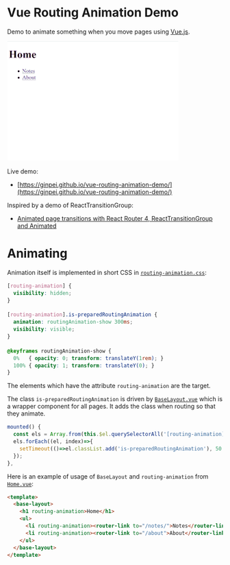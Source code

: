 # Vue Routing Animation Demo

Demo to animate something when you move pages using [Vue.js](https://vuejs.org/).

![Demo video. When you move to another page, some blocks fade in and pop up.](./doc/demo.gif)

Live demo:

- [https://ginpei.github.io/vue-routing-animation-demo/](https://ginpei.github.io/vue-routing-animation-demo/)

Inspired by a demo of ReactTransitionGroup:

- [Animated page transitions with React Router 4, ReactTransitionGroup and Animated](https://hackernoon.com/animated-page-transitions-with-react-router-4-reacttransitiongroup-and-animated-1ca17bd97a1a)

# Animating

Animation itself is implemented in short CSS in [`routing-animation.css`](https://github.com/ginpei/vue-routing-animation-demo/blob/868d6139d5c2635452c6a4f19b5cf2bdd8ac3efb/routing-animation.css):

```css
[routing-animation] {
  visibility: hidden;
}

[routing-animation].is-preparedRoutingAnimation {
  animation: routingAnimation-show 300ms;
  visibility: visible;
}

@keyframes routingAnimation-show {
  0%   { opacity: 0; transform: translateY(1rem); }
  100% { opacity: 1; transform: translateY(0); }
}
```

The elements which have the attribute `routing-animation` are the target.

The class `is-preparedRoutingAnimation` is driven by [`BaseLayout.vue`](https://github.com/ginpei/vue-routing-animation-demo/blob/868d6139d5c2635452c6a4f19b5cf2bdd8ac3efb/src/components/layouts/BaseLayout.vue#L21-L26) which is a wrapper component for all pages. It adds the class when routing so that they animate.

```javascript
mounted() {
  const els = Array.from(this.$el.querySelectorAll('[routing-animation]'));
  els.forEach((el, index)=>{
    setTimeout(()=>el.classList.add('is-preparedRoutingAnimation'), 50 * index);
  });
},
```

Here is an example of usage of `BaseLayout` and `routing-animation` from [`Home.vue`](https://github.com/ginpei/vue-routing-animation-demo/blob/868d6139d5c2635452c6a4f19b5cf2bdd8ac3efb/src/components/views/misc/Home.vue):

```html
<template>
  <base-layout>
    <h1 routing-animation>Home</h1>
    <ul>
      <li routing-animation><router-link to="/notes/">Notes</router-link></li>
      <li routing-animation><router-link to="/about">About</router-link></li>
    </ul>
  </base-layout>
</template>
```
